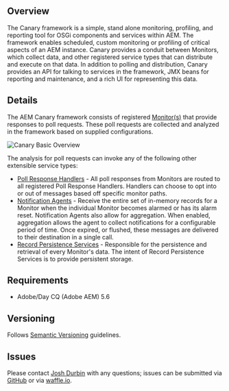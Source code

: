 ## Overview

The Canary framework is a simple, stand alone monitoring, profiling, and reporting tool for OSGi components and
services within AEM. The framework enables scheduled, custom monitoring or profiling of critical aspects of an AEM
instance. Canary provides a conduit between Monitors, which collect data, and other registered service types that
can distribute and execute on that data. In addition to polling and distribution, Canary provides an API for talking
 to services in the framework, JMX beans for reporting and maintenance, and a rich UI for representing this data.

## Details

The AEM Canary framework consists of registered [Monitor(s)](adding-a-monitor.html) that provide responses to poll requests. These poll requests are
collected and analyzed in the framework based on supplied configurations.

![Canary Basic Overview](https://raw.github.com/Citytechinc/canary/develop/src/site/images/overview.png "Canary Basic Overview")

The analysis for poll requests can invoke any of the following other extensible service types:

* [Poll Response Handlers](adding-a-response-handler.html) - All poll responses from Monitors are routed to all registered Poll Response Handlers. Handlers can choose
 to opt into or out of messages based off specific monitor paths.
* [Notification Agents](adding-a-notification-agent.html) - Receive the entire set of in-memory records for a Monitor when the individual Monitor becomes alarmed or
 has its alarm reset. Notification Agents also allow for aggregation. When enabled, aggregation allows the agent to collect
 notifications for a configurable period of time. Once expired, or flushed, these messages are delivered to their destination in a single call.
* [Record Persistence Services](adding-a-persistence-service.html) - Responsible for the persistence and retrieval of every Monitor's data. The intent of Record
 Persistence Services is to provide persistent storage.

## Requirements

* Adobe/Day CQ (Adobe AEM) 5.6

## Versioning

Follows [Semantic Versioning](http://semver.org/) guidelines.

## Issues

Please contact [Josh Durbin](mailto:jdurbin@citytechinc.com) with any questions; issues can be submitted via
[GitHub](https://github.com/Citytechinc/canary/issues) or via [waffle.io](https://waffle.io/citytechinc/canary).
